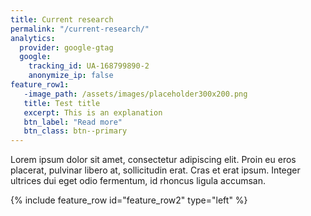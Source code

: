 ```yaml
---
title: Current research
permalink: "/current-research/"
analytics:
  provider: google-gtag
  google:
    tracking_id: UA-168799890-2
    anonymize_ip: false
feature_row1:
   -image_path: /assets/images/placeholder300x200.png
   title: Test title
   excerpt: This is an explanation
   btn_label: "Read more"
   btn_class: btn--primary
---
```

Lorem ipsum dolor sit amet, consectetur adipiscing elit. Proin eu eros placerat, pulvinar libero at, sollicitudin erat. Cras et erat ipsum. Integer ultrices dui eget odio fermentum, id rhoncus ligula accumsan.

{% include feature_row id="feature_row2" type="left" %}

